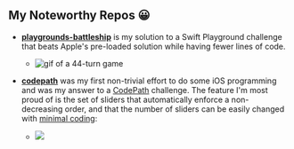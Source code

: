 ## My Noteworthy Repos 😀 ##
- [**playgrounds-battleship**](https://github.com/bsoo920/playgrounds-battleship) is my solution to a Swift Playground challenge that beats Apple's pre-loaded solution while having fewer lines of code.
  - <img src='https://i.imgur.com/AoDYf7B.gif' title='44-turn game' width='' alt='gif of a 44-turn game' />

- [**codepath**](https://github.com/bsoo920/codepath) was my first non-trivial effort to do some iOS programming and was my answer to a [CodePath](https://codepath.org/) challenge.  The feature I'm most proud of is the set of sliders that automatically enforce a non-decreasing order, and that the number of sliders can be easily changed with [minimal coding](https://github.com/bsoo920/codepath/blob/436610feaf3d2dd2745f00ed45d390bb7ece45d3/tippy/SettingsViewController.swift#L162):

  - <img src='https://i.imgur.com/0FtWBo6.gif'/>


<!---
bsoo920/bsoo920 is a ✨ special ✨ repository because its `README.md` (this file) appears on your GitHub profile.
You can click the Preview link to take a look at your changes.
--->

